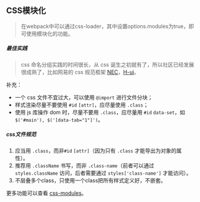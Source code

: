 ## CSS模块化

> 在webpack中可以通过css-loader，其中设置options.modules为true，即可使用模块化的功能。



##### 最佳实践

> css 命名分组实践的时间很长，从 css 诞生之初就有了，所以社区已经发展很成熟了，比如网易的 css 规范框架 [NEC](https://link.segmentfault.com/?url=http%3A%2F%2Fnec.netease.com%2F)，[H-ui](https://link.segmentfault.com/?url=http%3A%2F%2Fwww.h-ui.net%2F)。

补充：

+ 一个 css 文件不宜过大，可以使用 `@import` 进行文件分块；
+ 样式渲染尽量不要使用 `#id` `[attr]`，应尽量使用 `.class`；
+ 使用 js 库操作 dom 时，尽量不要用 `.class`，应尽量用 `#id` `data-set`，如 `$('#main'), $('[data-tab="1"]')`。



##### css文件规范

1. 应当用 `.class`，而非`#id` `[attr]`（因为只有 `.class` 才能导出为对象的属性）。
2. 推荐用 `.className` 书写，而非 `.class-name`（前者可以通过 `styles.className` 访问，后者需要通过 `styles['class-name']` 才能访问）。
3. 不层叠多个class，只使用一个class把所有样式定义好，不嵌套。

更多功能可以查看 [css-modules](https://link.segmentfault.com/?url=https%3A%2F%2Fgithub.com%2Fcss-modules%2Fcss-modules)。



